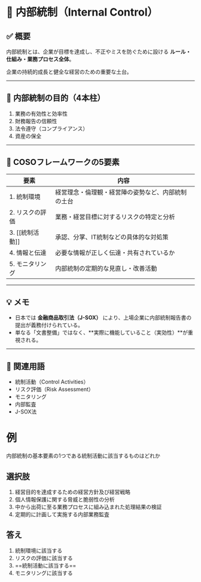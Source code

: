 # 🏢 内部統制（Internal Control）

## ✅ 概要
内部統制とは、企業が目標を達成し、不正やミスを防ぐために設ける **ルール・仕組み・業務プロセス全体**。

企業の持続的成長と健全な経営のための重要な土台。

---

## 🎯 内部統制の目的（4本柱）

1. 業務の有効性と効率性
2. 財務報告の信頼性
3. 法令遵守（コンプライアンス）
4. 資産の保全

---

## 🧱 COSOフレームワークの5要素

| 要素          | 内容                        |
| ----------- | ------------------------- |
| 1. 統制環境     | 経営理念・倫理観・経営陣の姿勢など、内部統制の土台 |
| 2. リスクの評価   | 業務・経営目標に対するリスクの特定と分析      |
| 3. [[統制活動]] | 承認、分掌、IT統制などの具体的な対処策      |
| 4. 情報と伝達    | 必要な情報が正しく伝達・共有されているか      |
| 5. モニタリング   | 内部統制の定期的な見直し・改善活動         |

---

## 💡 メモ

- 日本では **金融商品取引法（J-SOX）** により、上場企業に内部統制報告書の提出が義務付けられている。
- 単なる「文書整備」ではなく、**実際に機能していること（実効性）**が重視される。

---

## 📎 関連用語

- 統制活動（Control Activities）
- リスク評価（Risk Assessment）
- モニタリング
- 内部監査
- J-SOX法
# 例
内部統制の基本要素の1つである統制活動に該当するものはどれか
## 選択肢

1. 経営目的を達成するための経営方針及び経営戦略
2. 個人情報保護に関する脅威と脆弱性の分析
3. 中から出荷に至る業務プロセスに組み込まれた処理結果の検証
4. 定期的に計画して実施する内部業務監査

## 答え
1. 統制環境に該当する
2. リスクの評価に該当する
3. ==統制活動に該当する==
4. モニタリングに該当する
